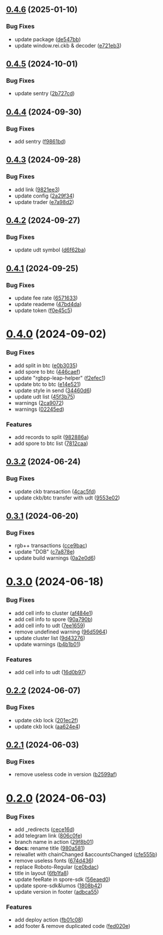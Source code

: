 ## [0.4.6](https://github.com/TeamTaoist/haste-portfolio-dash/compare/v0.4.5...v0.4.6) (2025-01-10)


### Bug Fixes

* update package ([de547bb](https://github.com/TeamTaoist/haste-portfolio-dash/commit/de547bb8deaee5f62d2083ed911cabaa8afac804))
* update window.rei.ckb & decoder ([e721eb3](https://github.com/TeamTaoist/haste-portfolio-dash/commit/e721eb3490eae918eee2f15edb250d3590a2ce44))



## [0.4.5](https://github.com/TeamTaoist/haste-portfolio-dash/compare/v0.4.4...v0.4.5) (2024-10-01)


### Bug Fixes

* update sentry ([2b727cd](https://github.com/TeamTaoist/haste-portfolio-dash/commit/2b727cd672804f4e9507c948b75890da9e7c528e))



## [0.4.4](https://github.com/TeamTaoist/haste-portfolio-dash/compare/v0.4.3...v0.4.4) (2024-09-30)


### Bug Fixes

* add sentry ([f9861bd](https://github.com/TeamTaoist/haste-portfolio-dash/commit/f9861bd6c1753439de41794d2c343e36d68ff8d3))



## [0.4.3](https://github.com/TeamTaoist/haste-portfolio-dash/compare/v0.4.2...v0.4.3) (2024-09-28)


### Bug Fixes

* add link ([9821ee3](https://github.com/TeamTaoist/haste-portfolio-dash/commit/9821ee3be195d4d2523fa3c39b53ba342674637c))
* update config ([2a29f34](https://github.com/TeamTaoist/haste-portfolio-dash/commit/2a29f341daa4c24250a367ae36938b01445a842f))
* update trader ([e7a98d2](https://github.com/TeamTaoist/haste-portfolio-dash/commit/e7a98d2874f178de7f982027897862418114f49c))



## [0.4.2](https://github.com/TeamTaoist/haste-portfolio-dash/compare/v0.4.1...v0.4.2) (2024-09-27)


### Bug Fixes

* update udt symbol ([d6f62ba](https://github.com/TeamTaoist/haste-portfolio-dash/commit/d6f62ba6c482ae1a9f12f18701da8c54d348e64a))



## [0.4.1](https://github.com/TeamTaoist/haste-portfolio-dash/compare/v0.4.0...v0.4.1) (2024-09-25)


### Bug Fixes

* update fee rate ([6571633](https://github.com/TeamTaoist/haste-portfolio-dash/commit/6571633f91138b2233827edd6c522aecafacbe12))
* update reademe ([47bd4da](https://github.com/TeamTaoist/haste-portfolio-dash/commit/47bd4da3d49fb8c4fe71ca46ecc49d1f1e26c308))
* update token ([f0e45c5](https://github.com/TeamTaoist/haste-portfolio-dash/commit/f0e45c5b0b2d5d45eabda3a0c6ecb6ebde31ff28))



# [0.4.0](https://github.com/TeamTaoist/haste-portfolio-dash/compare/v0.3.2...v0.4.0) (2024-09-02)


### Bug Fixes

* add split in btc ([e0b3035](https://github.com/TeamTaoist/haste-portfolio-dash/commit/e0b30358da5992c130927d07db283294a244b907))
* add spore to btc ([446caef](https://github.com/TeamTaoist/haste-portfolio-dash/commit/446caefcfdd632c3299d5be654f217ecd55d2e01))
* update  "rgbpp-leap-helper" ([f2efec1](https://github.com/TeamTaoist/haste-portfolio-dash/commit/f2efec1a006029fd8d6ff937aff4f00eb663ec41))
* update btc to btc ([e14e521](https://github.com/TeamTaoist/haste-portfolio-dash/commit/e14e521941250bbe7d2b8e277fe97992aca794e5))
* update style in send ([34460d6](https://github.com/TeamTaoist/haste-portfolio-dash/commit/34460d6396c5def6f8480a9c0787159042dbed5e))
* update udt list ([45f3b75](https://github.com/TeamTaoist/haste-portfolio-dash/commit/45f3b7572b88b8a5e4d076d5e00e879b820896bb))
* warnings ([2ca9072](https://github.com/TeamTaoist/haste-portfolio-dash/commit/2ca9072c241172c6ab76509ab4ae9694dd2c550c))
* warnings ([02245ed](https://github.com/TeamTaoist/haste-portfolio-dash/commit/02245ed6cbc61faa6f2c1c7c2c3b4cef0950f975))


### Features

* add records to split ([982886a](https://github.com/TeamTaoist/haste-portfolio-dash/commit/982886a1124b1a0a828e9e09032a0783b3f15fc2))
* add spore to btc list ([7812caa](https://github.com/TeamTaoist/haste-portfolio-dash/commit/7812caa118c2d2bff50cc68087bdc0bbaa6bf239))



## [0.3.2](https://github.com/TeamTaoist/haste-portfolio-dash/compare/v0.3.1...v0.3.2) (2024-06-24)


### Bug Fixes

* update ckb transaction ([4cac5fd](https://github.com/TeamTaoist/haste-portfolio-dash/commit/4cac5fd83476db896052cda419451c1ba8f0c580))
* update ckb/btc transfer with udt ([9553e02](https://github.com/TeamTaoist/haste-portfolio-dash/commit/9553e021de6cc59423b5124d07b85d413816ca41))



## [0.3.1](https://github.com/TeamTaoist/haste-portfolio-dash/compare/v0.3.0...v0.3.1) (2024-06-20)


### Bug Fixes

* rgb++ transactions ([cce9bac](https://github.com/TeamTaoist/haste-portfolio-dash/commit/cce9bace597a30af17294a3a3d2574c354085282))
* update "DOB" ([c7a878e](https://github.com/TeamTaoist/haste-portfolio-dash/commit/c7a878e87c1fe80546550984714ba9b1950d77ca))
* update build warnings ([0a2e0d6](https://github.com/TeamTaoist/haste-portfolio-dash/commit/0a2e0d611c82d938ad82670d88503e1123bda8c9))



# [0.3.0](https://github.com/TeamTaoist/haste-portfolio-dash/compare/v0.2.2...v0.3.0) (2024-06-18)


### Bug Fixes

* add cell info to cluster ([af484e1](https://github.com/TeamTaoist/haste-portfolio-dash/commit/af484e1dac379d249818aed49fa8d836aa7db9eb))
* add cell info to spore ([90a790b](https://github.com/TeamTaoist/haste-portfolio-dash/commit/90a790b8bccbdb3762ffb1520c101f28c5462d75))
* add cell info to udt ([7ee1659](https://github.com/TeamTaoist/haste-portfolio-dash/commit/7ee16591ac8addc82693994f502c5b19d922e115))
* remove undefined warning ([96d5964](https://github.com/TeamTaoist/haste-portfolio-dash/commit/96d59643a39aec9dab6d6befb5378589607d7dbc))
* update cluster list ([9d43276](https://github.com/TeamTaoist/haste-portfolio-dash/commit/9d4327633cca4bf7dadb09aed13c8ae6be147e8b))
* update warnings ([b4b1b01](https://github.com/TeamTaoist/haste-portfolio-dash/commit/b4b1b019ced0039b8f8e3d24700d55b0e95f6216))


### Features

* add cell info to udt ([16d0b97](https://github.com/TeamTaoist/haste-portfolio-dash/commit/16d0b97d6759ab185384e23b85fa0626200b7a70))



## [0.2.2](https://github.com/TeamTaoist/haste-portfolio-dash/compare/v0.2.1...v0.2.2) (2024-06-07)


### Bug Fixes

* update ckb lock ([201ec2f](https://github.com/TeamTaoist/haste-portfolio-dash/commit/201ec2fc28536699e22e360e1fffd9fb61787f0a))
* update ckb lock ([aa624e4](https://github.com/TeamTaoist/haste-portfolio-dash/commit/aa624e484ee0a371ffe48cc61b7842eda16da9c6))



## [0.2.1](https://github.com/TeamTaoist/haste-portfolio-dash/compare/v0.2.0...v0.2.1) (2024-06-03)


### Bug Fixes

* remove useless code in version ([b2599af](https://github.com/TeamTaoist/haste-portfolio-dash/commit/b2599afc4ba77c1da7d1e658402fdf655ddd0f04))



# [0.2.0](https://github.com/TeamTaoist/haste-portfolio-dash/compare/cece16d84c9afc2b52f90c2b3e3890712ec10a9b...v0.2.0) (2024-06-03)


### Bug Fixes

* add _redirects ([cece16d](https://github.com/TeamTaoist/haste-portfolio-dash/commit/cece16d84c9afc2b52f90c2b3e3890712ec10a9b))
* add telegram link ([806c0fe](https://github.com/TeamTaoist/haste-portfolio-dash/commit/806c0fef5c22b550b7a53176f29c9e0edebd7a3c))
* branch name in action ([29f8b01](https://github.com/TeamTaoist/haste-portfolio-dash/commit/29f8b010b120d68dc14902cc7c011830ad5451db))
* **docs:** rename title ([980a581](https://github.com/TeamTaoist/haste-portfolio-dash/commit/980a581f7ad49c926f788f9fd10e3f963a9a13d7))
* reiwallet with  chainChanged &accountsChanged ([cfe555b](https://github.com/TeamTaoist/haste-portfolio-dash/commit/cfe555b1bee71456a56775dae1cbd3aaa9605b82))
* remove useless fonts ([674d436](https://github.com/TeamTaoist/haste-portfolio-dash/commit/674d4367fe140ae105de13ce656e96bfbd3d3fd9))
* replace Roboto-Regular ([ce0bdac](https://github.com/TeamTaoist/haste-portfolio-dash/commit/ce0bdaca587743130f20ae223a83c55fd2bacbc8))
* title in layout ([6fb1fa8](https://github.com/TeamTaoist/haste-portfolio-dash/commit/6fb1fa8380bb9f5c024e8de7486da4bc7b190c7a))
* update feeRate in spore-sdk ([56eaed0](https://github.com/TeamTaoist/haste-portfolio-dash/commit/56eaed0b687d6cc7fc38fa72c2febaa6971e838a))
* update spore-sdk&lumos ([1808b42](https://github.com/TeamTaoist/haste-portfolio-dash/commit/1808b424ffa0398f8ed832c9d721e4a211cb7bd3))
* update version in footer ([adbca55](https://github.com/TeamTaoist/haste-portfolio-dash/commit/adbca556e359b80d7828db1ec5771e23543ccdc4))


### Features

* add deploy action ([fb01c08](https://github.com/TeamTaoist/haste-portfolio-dash/commit/fb01c080208db02d4d56ffe0121e380d1d2d4362))
* add footer & remove duplicated code ([fed020e](https://github.com/TeamTaoist/haste-portfolio-dash/commit/fed020e26ad1e80af31019a52739c0db9a2949ec))



